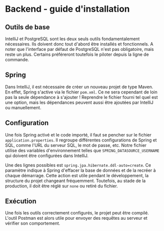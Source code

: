 # Backend -  guide d'installation

## Outils de base
IntelliJ et PostgreSQL sont les deux seuls outils fondamentalement nécessaires. Ils doivent donc tout 
d'abord être installés et fonctionnels. A noter que l'interface par défaut de PostgreSQL n'est pas
obligatoire, mais reste un plus. Certains préféreront toutefois le piloter depuis la ligne de commande.

## Spring
Dans IntelliJ, il est nécessaire de créer un nouveau projet de type Maven. En effet, Spring s'active
via le fichier `pom.xml`. Ce ne sera cependant de loin pas la seule dépendance à s'ajouter ! Reprendre
le fichier fourni tel quel est une option, mais les dépendances peuvent aussi être ajoutées par IntelliJ
ou manuellement.

## Configuration
Une fois Spring activé et le code importé, il faut se pencher sur le fichier `application.properties`.
Il regroupe différentes configurations de Spring et SQL, comme l'URL du serveur SQL, le mot de passe, etc.
 Notre fichier utilise des variables d'environnement telles que `SPRING_DATASOURCE_USERNAME` qui doivent
être configurées dans IntelliJ.

Une des lignes possibles est `spring.jpa.hibernate.ddl-auto=create`. Ce paramètre indique à Spring d'effacer
la base de données et de la recréer à chaque démarrage. Cette action est utile pendant le développement, 
la structure du projet changeant fréquemment. Toutefois, au stade de la production, il doit être réglé sur
`none` ou retiré du fichier.

## Exécution
Une fois les outils correctement configurés, le projet peut être compilé. L'outil Postman est alors
utile pour envoyer des requêtes au serveur et vérifier son comportement.
